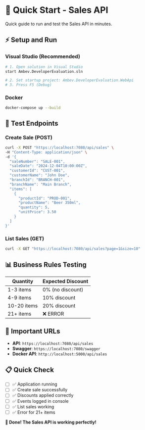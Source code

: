 # 🚀 Quick Start - Sales API

Quick guide to run and test the Sales API in minutes.

## ⚡ Setup and Run

### Visual Studio (Recommended)
```bash
# 1. Open solution in Visual Studio
start Ambev.DeveloperEvaluation.sln

# 2. Set startup project: Ambev.DeveloperEvaluation.WebApi
# 3. Press F5 (Debug)
```

### Docker
```bash
docker-compose up --build
```

## 🎯 Test Endpoints

### Create Sale (POST)
```bash
curl -X POST "https://localhost:7080/api/sales" \
-H "Content-Type: application/json" \
-d '{
  "saleNumber": "SALE-001",
  "saleDate": "2024-12-04T10:00:00Z",
  "customerId": "CUST-001",
  "customerName": "John Doe",
  "branchId": "BRANCH-001",
  "branchName": "Main Branch",
  "items": [
    {
      "productId": "PROD-001",
      "productName": "Beer 350ml",
      "quantity": 5,
      "unitPrice": 3.50
    }
  ]
}'
```

### List Sales (GET)
```bash
curl -X GET "https://localhost:7080/api/sales?page=1&size=10"
```

## 📊 Business Rules Testing

| Quantity | Expected Discount |
|----------|-------------------|
| 1-3 items | 0% (no discount) |
| 4-9 items | 10% discount     |
| 10-20 items | 20% discount   |
| 21+ items | ❌ ERROR         |

## 🔧 Important URLs

- **API**: `https://localhost:7080/api/sales`
- **Swagger**: `https://localhost:7080/swagger`
- **Docker API**: `http://localhost:5000/api/sales`

## 📋 Quick Check

- [ ] ✅ Application running
- [ ] ✅ Create sale successfully
- [ ] ✅ Discounts applied correctly
- [ ] ✅ Events logged in console
- [ ] ✅ List sales working
- [ ] ✅ Error for 21+ items

**🎉 Done! The Sales API is working perfectly!** 